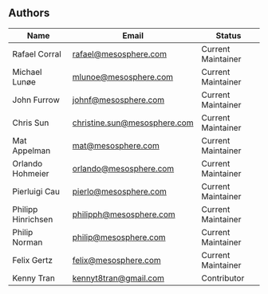 Authors
-------

Name | Email | Status
-----|-------|--------
Rafael Corral | rafael@mesosphere.com | Current Maintainer
Michael Lunøe | mlunoe@mesosphere.com | Current Maintainer
John Furrow | johnf@mesosphere.com | Current Maintainer
Chris Sun | christine.sun@mesosphere.com | Current Maintainer
Mat Appelman | mat@mesosphere.com | Current Maintainer
Orlando Hohmeier | orlando@mesosphere.com | Current Maintainer
Pierluigi Cau | pierlo@mesosphere.com | Current Maintainer
Philipp Hinrichsen | philipph@mesosphere.com | Current Maintainer
Philip Norman | philip@mesosphere.com | Current Maintainer
Felix Gertz | felix@mesosphere.com | Current Maintainer
Kenny Tran | kennyt8tran@gmail.com | Contributor
